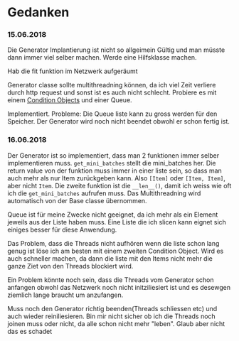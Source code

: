 <!-- TODO Gedanken -->
# Gedanken
### 15.06.2018
Die Generator Implantierung ist nicht so allgeimein Gültig und man müsste
dann immer viel selber machen. Werde eine Hilfsklasse machen.

Hab die fit funktion im Netzwerk aufgeräumt

Generator classe sollte multithreadning können,
da ich viel Zeit verliere durch http request und
sonst ist es auch nicht schlecht. Probiere es mit einem
[Condition Objects](https://docs.python.org/3/library/threading.html#condition-objects)
und einer Queue.

Implementiert. Probleme: Die Queue liste kann zu gross werden
für den Speicher. Der Generator wird noch nicht
beendet obwohl er schon fertig ist.
### 16.06.2018
Der Generator ist so implementiert, dass man 2 funktionen
immer selber implementieren muss. `get_mini_batches` stellt die mini_batches
her. Die return value von der funktion muss immer in einer liste sein, so dass
man auch mehr als nur Item zurückgeben kann. Also `[Item]` oder `[Item, Item]`,
aber nicht `Item`. Die zweite funktion ist die `__len__()`, damit ich weiss
wie oft ich die `get_mini_batches` aufrufen muss.
Das Multithreadning wird automatisch von der Base classe übernommen.

Queue ist für meine Zwecke nicht geeignet, da ich mehr als ein
Element jeweils aus der Liste haben muss. Eine Liste die ich slicen kann
eignet sich einiges besser für diese Anwendung.

Das Problem, dass die Threads nicht aufhören wenn die liste schon lang genug
ist löse ich am besten mit einem zweiten Condition Object. Wird es
auch schneller machen, da dann die liste mit den Items nicht mehr die
ganze Ziet von den Threads blockiert wird.

Ein Problem könnte noch sein, dass die Threads vom Generator schon
anfangen obwohl das Netzwerk noch nicht initziliesiert ist und es
desewgen ziemlich lange braucht um anzufangen.

Muss noch den Generator richtig beenden(Threads schliessen etc) und
auch wieder reiniliesieren. Bin mir nicht sicher ob ich die Threads
noch joinen muss oder nicht, da alle schon nicht mehr "leben".
 Glaub aber nicht das es schadet

